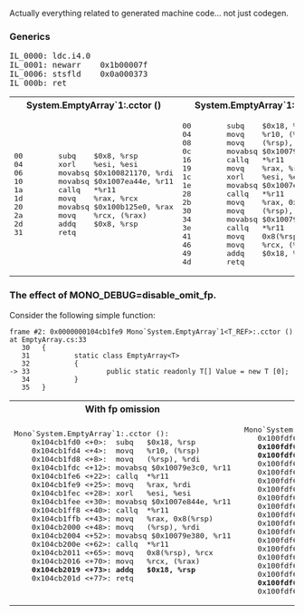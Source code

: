 Actually everything related to generated machine code... not just codegen.

### Generics

<pre>
IL_0000: ldc.i4.0
IL_0001: newarr    0x1b00007f
IL_0006: stsfld    0x0a000373
IL_000b: ret
</pre>

<table>
<tr><th>System.EmptyArray`1<char>:.cctor ()</th><th>System.EmptyArray`1<T_REF>:.cctor ()</th></tr>
<tr><td>
<pre>
00        subq    $0x8, %rsp
04        xorl    %esi, %esi
06        movabsq $0x100821170, %rdi
10        movabsq $0x1007ea44e, %r11
1a        callq   *%r11
1d        movq    %rax, %rcx
20        movabsq $0x100b125e0, %rax
2a        movq    %rcx, (%rax)
2d        addq    $0x8, %rsp
31        retq
</pre>
</td><td>
<pre>
00        subq    $0x18, %rsp
04        movq    %r10, (%rsp)
08        movq    (%rsp), %rdi
0c        movabsq $0x10079e3c0, %r11
16        callq   *%r11
19        movq    %rax, %rdi
1c        xorl    %esi, %esi
1e        movabsq $0x1007ea44e, %r11
28        callq   *%r11
2b        movq    %rax, 0x8(%rsp)
30        movq    (%rsp), %rdi
34        movabsq $0x10079e380, %r11
3e        callq   *%r11
41        movq    0x8(%rsp), %rcx
46        movq    %rcx, (%rax)
49        addq    $0x18, %rsp
4d        retq
</pre>
</td></tr></table>

### The effect of MONO_DEBUG=disable_omit_fp.

Consider the following simple function:
```
frame #2: 0x0000000104cb1fe9 Mono`System.EmptyArray`1<T_REF>:.cctor () at EmptyArray.cs:33
   30   {
   31           static class EmptyArray<T>
   32           {
-> 33                   public static readonly T[] Value = new T [0];
   34           }
   35   }
 ```
<table>
<tr><th>With fp omission</th><th>Without fp omission</th>
<tr><td>
<pre>
Mono`System.EmptyArray`1<T_REF>:.cctor ():
    0x104cb1fd0 <+0>:  subq   $0x18, %rsp
    0x104cb1fd4 <+4>:  movq   %r10, (%rsp)
    0x104cb1fd8 <+8>:  movq   (%rsp), %rdi
    0x104cb1fdc <+12>: movabsq $0x10079e3c0, %r11
    0x104cb1fe6 <+22>: callq  *%r11
    0x104cb1fe9 <+25>: movq   %rax, %rdi
    0x104cb1fec <+28>: xorl   %esi, %esi
    0x104cb1fee <+30>: movabsq $0x1007e844e, %r11
    0x104cb1ff8 <+40>: callq  *%r11
    0x104cb1ffb <+43>: movq   %rax, 0x8(%rsp)
    0x104cb2000 <+48>: movq   (%rsp), %rdi
    0x104cb2004 <+52>: movabsq $0x10079e380, %r11
    0x104cb200e <+62>: callq  *%r11
    0x104cb2011 <+65>: movq   0x8(%rsp), %rcx
    0x104cb2016 <+70>: movq   %rcx, (%rax)
    <b>0x104cb2019 <+73>: addq   $0x18, %rsp</b>
    0x104cb201d <+77>: retq
 </pre>
 </td><td>
 <pre>
 Mono`System.EmptyArray`1<T_REF>:.cctor ():
    0x100fdf660 <+0>:  pushq  %rbp
    <b>0x100fdf661 <+1>:  movq   %rsp, %rbp
    0x100fdf664 <+4>:  subq   $0x10, %rsp</b>
    0x100fdf668 <+8>:  movq   %r10, -0x8(%rbp)
    0x100fdf66c <+12>: movq   -0x8(%rbp), %rdi
    0x100fdf670 <+16>: movabsq $0x10079e3c0, %r11
    0x100fdf67a <+26>: callq  *%r11
    0x100fdf67d <+29>: movq   %rax, %rdi
    0x100fdf680 <+32>: xorl   %esi, %esi
    0x100fdf682 <+34>: movabsq $0x1007e93ce, %r11
    0x100fdf68c <+44>: callq  *%r11
    0x100fdf68f <+47>: movq   %rax, -0x10(%rbp)
    0x100fdf693 <+51>: movq   -0x8(%rbp), %rdi
    0x100fdf697 <+55>: movabsq $0x10079e380, %r11
    0x100fdf6a1 <+65>: callq  *%r11
    0x100fdf6a4 <+68>: movq   -0x10(%rbp), %rcx
    0x100fdf6a8 <+72>: movq   %rcx, (%rax)    
    <b>0x100fdf6ab <+75>: leave</b>
    0x100fdf6ac <+76>: retq
</pre>
</td></table> 
